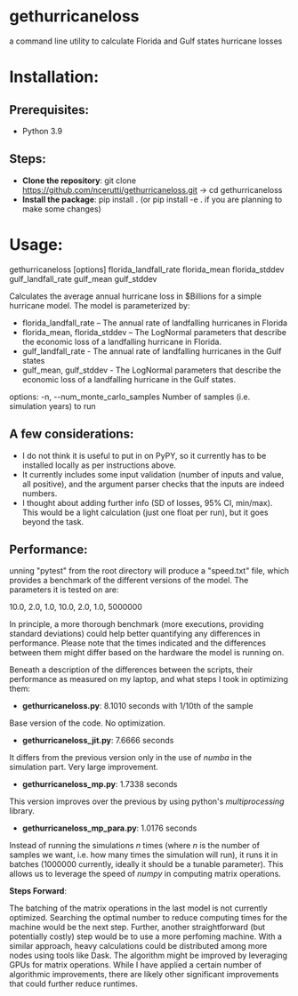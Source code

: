 # gethurricaneloss
a command line utility to calculate Florida and Gulf states hurricane losses

# Installation:
## Prerequisites:
- Python 3.9

## Steps:
- **Clone the repository**:
  git clone https://github.com/ncerutti/gethurricaneloss.git ->
  cd gethurricaneloss
- **Install the package**:
  pip install . 
  (or pip install -e . if you are planning to make some changes)


# Usage:

gethurricaneloss [options] florida_landfall_rate florida_mean florida_stddev gulf_landfall_rate gulf_mean gulf_stddev

Calculates the average annual hurricane loss in $Billions for a simple hurricane model. The model
is parameterized by:

- florida_landfall_rate – The annual rate of landfalling hurricanes in Florida
- florida_mean, florida_stddev – The LogNormal parameters that describe the economic loss of a landfalling hurricane in Florida.
- gulf_landfall_rate - The annual rate of landfalling hurricanes in the Gulf states
- gulf_mean, gulf_stddev - The LogNormal parameters that describe the economic loss of a landfalling hurricane in the Gulf states.

options:
-n, --num_monte_carlo_samples Number of samples (i.e. simulation years) to run


## A few considerations:

- I do not think it is useful to put in on PyPY, so it currently has to be installed locally as per instructions above.
- It currently includes some input validation (number of inputs and value, all positive), and the argument parser checks that the inputs are indeed numbers.
- I thought about adding further info (SD of losses, 95% CI, min/max). This would be a light calculation (just one float per run), but it goes beyond the task.

## Performance:

unning "pytest" from the root directory will produce a "speed.txt" file, which provides a benchmark of the different versions of the model. The parameters it is tested on are:

10.0, 2.0, 1.0, 10.0, 2.0, 1.0, 5000000

In principle, a more thorough benchmark (more executions, providing standard deviations) could help better quantifying any differences in performance.
Please note that the times indicated and the differences between them might differ based on the hardware the model is running on.

Beneath a description of the differences between the scripts, their performance as measured on my laptop, and what steps I took in optimizing them:


- **gethurricaneloss.py**: 8.1010 seconds with 1/10th of the sample

Base version of the code. No optimization.

- **gethurricaneloss_jit.py**: 7.6666 seconds

It differs from the previous version only in the use of *numba* in the simulation part. Very large improvement.

- **gethurricaneloss_mp.py**: 1.7338 seconds

This version improves over the previous by using python's *multiprocessing* library.

- **gethurricaneloss_mp_para.py**: 1.0176 seconds

Instead of running the simulations *n* times (where *n* is the number of samples we want, i.e. how many times the simulation will run), it runs it in batches (1000000 currently, ideally it should be a tunable parameter). This allows us to leverage the speed of *numpy* in computing matrix operations.

**Steps Forward**:

The batching of the matrix operations in the last model is not currently optimized. Searching the optimal number to reduce computing times for the machine would be the next step.
Further, another straightforward (but potentially costly) step would be to use a more perfoming machine.
With a similar approach, heavy calculations could be distributed among more nodes using tools like Dask.
The algorithm might be improved by leveraging GPUs for matrix operations.
While I have applied a certain number of algorithmic improvements, there are likely other significant improvements that could further reduce runtimes.
